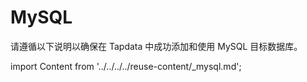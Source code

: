 # MySQL

请遵循以下说明以确保在 Tapdata 中成功添加和使用 MySQL 目标数据库。

import Content from '../../../../reuse-content/_mysql.md';

<Content />